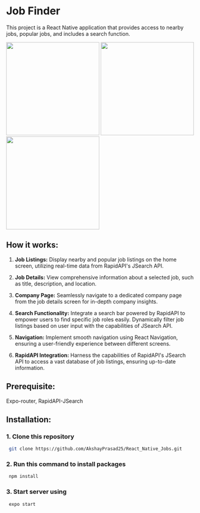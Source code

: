 # Job Finder
This project is a React Native application that provides access to nearby jobs, popular jobs, and includes a search function.

<p align="left">
  <img src="https://github.com/AkshayPrasad25/React_Native_Jobs/assets/122083846/1db4884d-6e62-4f5c-a070-8ebcffd9ebcf" width="250" />
  <img src="https://github.com/AkshayPrasad25/React_Native_Jobs/assets/122083846/a070ef1e-32f5-463c-bde1-e47be9272972" width="250" />
  <img src="https://github.com/AkshayPrasad25/React_Native_Jobs/assets/122083846/37cc54e0-c59f-4335-95e3-d9b3826aec1e" width="250" />
</p>

## How it works:

1. **Job Listings:**
   Display nearby and popular job listings on the home screen, utilizing real-time data from RapidAPI's JSearch API.

2. **Job Details:**
    View comprehensive information about a selected job, such as title, description, and location.

3. **Company Page:**
    Seamlessly navigate to a dedicated company page from the job details screen for in-depth company insights.

4. **Search Functionality:**
    Integrate a search bar powered by RapidAPI to empower users to find specific job roles easily.
    Dynamically filter job listings based on user input with the capabilities of JSearch API.

5. **Navigation:**
    Implement smooth navigation using React Navigation, ensuring a user-friendly experience between different screens.

6. **RapidAPI Integration:**
    Harness the capabilities of RapidAPI's JSearch API to access a vast database of job listings, ensuring up-to-date information.

## Prerequisite:
Expo-router, RapidAPI-JSearch

## Installation:

### 1. Clone this repository
``` bash
 git clone https://github.com/AkshayPrasad25/React_Native_Jobs.git
```
### 2. Run this command to install packages
``` bash
 npm install
```
### 3. Start server using
``` bash
 expo start
```



